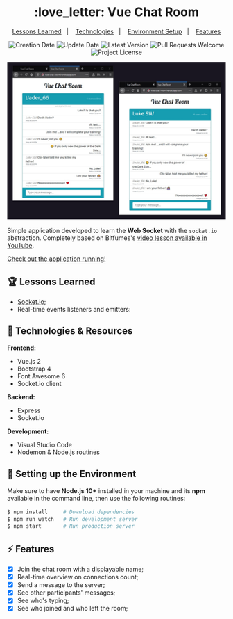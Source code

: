 <h1 align="center">
  :love_letter: Vue Chat Room
</h1>

<p align="center">
  <a href="#trophy-lessons-learned">Lessons Learned</a>&nbsp;&nbsp;&nbsp;|&nbsp;&nbsp;&nbsp;
  <a href="#rocket-technologies--resources">Technologies</a>&nbsp;&nbsp;&nbsp;|&nbsp;&nbsp;&nbsp;
  <a href="#hammer-setting-up-the-environment">Environment Setup</a>&nbsp;&nbsp;&nbsp;|&nbsp;&nbsp;&nbsp;
  <a href="#zap-features">Features</a>
</p>

<p align="center">
  <img src="https://img.shields.io/static/v1?labelColor=000000&color=17a2b8&label=created%20at&message=Sep%202020" alt="Creation Date" />

  <img src="https://img.shields.io/github/last-commit/juliolmuller/vue-chat-room?label=updated%20at&labelColor=000000&color=17a2b8" alt="Update Date" />

  <img src="https://img.shields.io/github/v/tag/juliolmuller/vue-chat-room?label=latest%20version&labelColor=000000&color=17a2b8" alt="Latest Version" />

  <img src="https://img.shields.io/static/v1?labelColor=000000&color=17a2b8&label=PRs&message=welcome" alt="Pull Requests Welcome" />

  <img src="https://img.shields.io/github/license/juliolmuller/vue-chat-room?labelColor=000000&color=17a2b8" alt="Project License" />
</p>

![Application snapshot](./public/img/app-overview.jpg)

Simple application developed to learn the **Web Socket** with the `socket.io` abstraction. Completely based on Bitfumes's [video lesson available in YouTube](https://www.youtube.com/watch?v=wYqzv_oxyl8&t=127s).

[Check out the application running!](https://vue-chat-room.herokuapp.com/)

## :trophy: Lessons Learned

- [Socket.io](https://socket.io/);
- Real-time events listeners and emitters:

## :rocket: Technologies & Resources

**Frontend:**
- Vue.js 2
- Bootstrap 4
- Font Awesome 6
- Socket.io client

**Backend:**
- Express
- Socket.io

**Development:**
- Visual Studio Code
- Nodemon & Node.js routines

## :hammer: Setting up the Environment

Make sure to have **Node.js 10+** installed in your machine and its **npm** available in the command line, then use the following routines:

```bash
$ npm install     # Download dependencies
$ npm run watch   # Run development server
$ npm start       # Run production server
```

## :zap: Features

- [x] Join the chat room with a displayable name;
- [x] Real-time overview on connections count;
- [x] Send a message to the server;
- [x] See other participants' messages;
- [x] See who's typing;
- [x] See who joined and who left the room;
